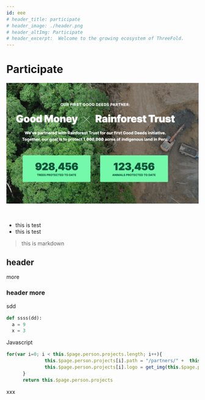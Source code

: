 ```yaml
---
id: eee
# header_title: participate
# header_image: ./header.png
# header_altImg: Participate
# header_excerpt:  Welcome to the growing ecosystem of ThreeFold.
---
```

# Participate

![](./img/test22.png)

<br>

- this is test
- this is test

> this is markdown

## header

more

### header more

sdd

```python
def ssss(dd):
  a = 9
  x = 3
```

Javascript
```javascript
for(var i=0; i < this.$page.person.projects.length; i++){
              this.$page.person.projects[i].path = "/partners/" +  this.$page.person.projects[i].id
              this.$page.person.projects[i].logo = get_img(this.$page.person.projects[i].logo)
      }
      return this.$page.person.projects
```

xxx
